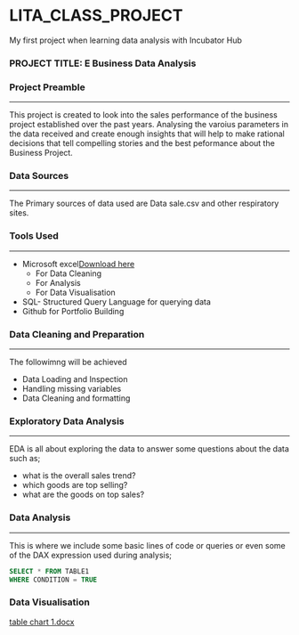 # LITA_CLASS_PROJECT
My first project when learning data analysis with Incubator Hub

### PROJECT TITLE: E Business Data Analysis


### Project Preamble
---
This project is created to look into the sales performance of the business project established over the past years.
Analysing the varoius parameters in the data received and create enough insights that will help to make rational decisions
that tell compelling stories and the best peformance about the Business Project.


### Data Sources
---
The Primary sources of data used are Data sale.csv and other respiratory sites.


### Tools Used
---
- Microsoft excel[Download here](https://www.microsoft.com)
    - For Data Cleaning
    - For Analysis
    - For Data Visualisation
- SQL- Structured Query Language for querying data
- Github for Portfolio Building
 

### Data Cleaning and Preparation
---
  The followimng will be achieved
  - Data Loading and Inspection
  - Handling missing variables
  - Data Cleaning and formatting
    

### Exploratory Data Analysis
---
EDA is all about exploring the data to answer some questions about the data such as;
 - what is the overall sales trend?
 - which goods are top selling?
 - what are the goods on top sales?

   
### Data Analysis
---
This is where we include some basic lines of code or queries or even some of the DAX 
expression used during analysis;

```SQL
SELECT * FROM TABLE1
WHERE CONDITION = TRUE
```


### Data Visualisation

[table chart 1.docx](https://github.com/user-attachments/files/17267253/table.chart.1.docx)



